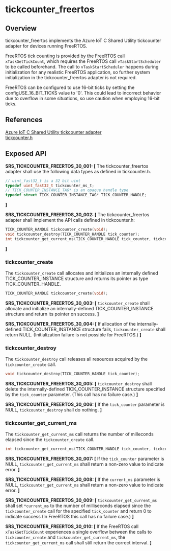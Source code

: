 tickcounter_freertos
=========

## Overview

tickcounter_freertos implements the Azure IoT C Shared Utility tickcounter adapter for devices running FreeRTOS.

FreeRTOS tick counting is provided by the FreeRTOS call `xTaskGetTickCount`, which requires the FreeRTOS call `vTaskStartScheduler` to be called beforehand. The call to `vTaskStartScheduler` happens during initialization for any realistic FreeRTOS application, so further system initialization in the tickcounter_freertos adapter is not required.

FreeRTOS can be configured to use 16-bit ticks by setting the configUSE_16_BIT_TICKS value to '0'. This could lead to incorrect behavior due to overflow in some situations, so use caution when employing 16-bit ticks.  


## References
[Azure IoT C Shared Utility tickcounter adapter](https://github.com/Azure/azure-c-shared-utility/blob/master/devdoc/porting_guide.md#tickcounter-adapter)  
[tickcounter.h](https://github.com/Azure/azure-c-shared-utility/blob/master/inc/azure_c_shared_utility/tickcounter.h)



## Exposed API

**SRS_TICKCOUNTER_FREERTOS_30_001: [** The tickcounter_freertos adapter shall use the following data types as defined in tickcounter.h.
```c
// uint_fast32_t is a 32 bit uint
typedef uint_fast32_t tickcounter_ms_t;
// TICK_COUNTER_INSTANCE_TAG* is an opaque handle type
typedef struct TICK_COUNTER_INSTANCE_TAG* TICK_COUNTER_HANDLE;
```
 **]**  

**SRS_TICKCOUNTER_FREERTOS_30_002: [** The tickcounter_freertos adapter shall implement the API calls defined in tickcounter.h:
```c
TICK_COUNTER_HANDLE tickcounter_create(void);
void tickcounter_destroy(TICK_COUNTER_HANDLE tick_counter);
int tickcounter_get_current_ms(TICK_COUNTER_HANDLE tick_counter, tickcounter_ms_t* current_ms);
```
 **]**  


###   tickcounter_create
The `tickcounter_create` call allocates and initializes an internally defined TICK_COUNTER_INSTANCE structure and returns its pointer as type TICK_COUNTER_HANDLE.
```c
TICK_COUNTER_HANDLE tickcounter_create(void);
```

**SRS_TICKCOUNTER_FREERTOS_30_003: [** `tickcounter_create` shall allocate and initialize an internally-defined TICK_COUNTER_INSTANCE structure and return its pointer on success. **]**

**SRS_TICKCOUNTER_FREERTOS_30_004: [** If allocation of the internally-defined TICK_COUNTER_INSTANCE structure fails,  `tickcounter_create` shall return NULL. (Initialization failure is not possible for FreeRTOS.) **]**  


###   tickcounter_destroy
The `tickcounter_destroy` call releases all resources acquired by the `tickcounter_create` call.
```c
void tickcounter_destroy(TICK_COUNTER_HANDLE tick_counter);
```

**SRS_TICKCOUNTER_FREERTOS_30_005: [** `tickcounter_destroy` shall delete the internally-defined TICK_COUNTER_INSTANCE structure specified by the `tick_counter` parameter. (This call has no failure case.) **]**

**SRS_TICKCOUNTER_FREERTOS_30_006: [** If the `tick_counter` parameter is NULL, `tickcounter_destroy` shall do nothing. **]**  


###   tickcounter_get_current_ms
The `tickcounter_get_current_ms` call returns the number of milleconds elapsed since the `tickcounter_create` call.
```c
int tickcounter_get_current_ms(TICK_COUNTER_HANDLE tick_counter, tickcounter_ms_t* current_ms);
```

**SRS_TICKCOUNTER_FREERTOS_30_007: [** If the `tick_counter` parameter is NULL, `tickcounter_get_current_ms` shall return a non-zero value to indicate error. **]**

**SRS_TICKCOUNTER_FREERTOS_30_008: [** If the `current_ms` parameter is NULL, `tickcounter_get_current_ms` shall return a non-zero value to indicate error. **]**

**SRS_TICKCOUNTER_FREERTOS_30_009:  [** `tickcounter_get_current_ms` shall set `*current_ms` to the number of milliseconds elapsed since the `tickcounter_create` call for the specified `tick_counter` and return 0 to indicate success (In FreeRTOS this call has no failure case.) **]**

**SRS_TICKCOUNTER_FREERTOS_30_010: [** If the FreeRTOS call `xTaskGetTickCount` experiences a single overflow between the calls to `tickcounter_create` and `tickcounter_get_current_ms`, the `tickcounter_get_current_ms` call shall still return the correct interval. **]**  
